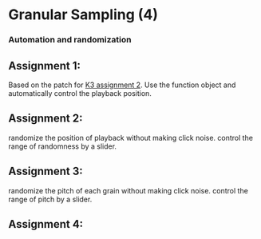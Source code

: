 # Granular Sampling (4) 

### Automation and randomization

## Assignment 1:
Based on the patch for [K3 assignment 2](k3/a2.maxpat).
Use the function object and automatically control the playback position.

## Assignment 2:
randomize the position of playback without making click noise.
control the range of randomness by a slider.

## Assignment 3:
randomize the pitch of each grain without making click noise.
control the range of pitch by a slider.

## Assignment 4:

